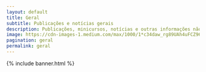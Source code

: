 ```yaml
---
layout: default
title: Geral
subtitle: Publicações e notícias gerais
description: Publicações, minicursos, notícias e outras informações não relacionadas a disciplinas.
image: https://cdn-images-1.medium.com/max/1000/1*c34daw_rg89UAh4uFCZ96w.jpeg
pagination: geral
permalink: geral
---
```


{% include banner.html %}